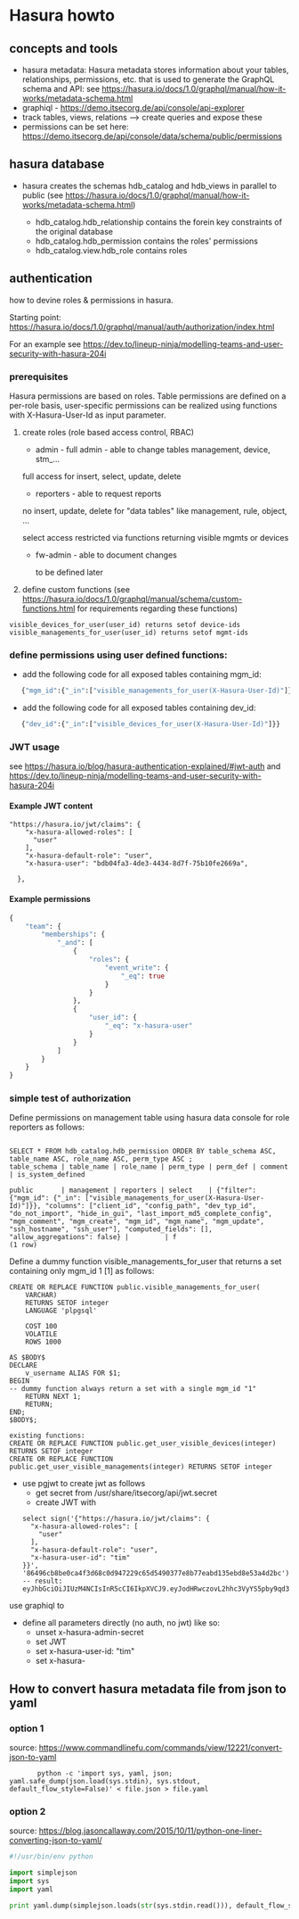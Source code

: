 # Hasura howto

## concepts and tools

- hasura metadata: Hasura metadata stores information about your tables, relationships, permissions, etc. that is used to generate the GraphQL schema and API: see <https://hasura.io/docs/1.0/graphql/manual/how-it-works/metadata-schema.html>
- graphiql - <https://demo.itsecorg.de/api/console/api-explorer>
- track tables, views, relations --> create queries and expose these
- permissions can be set here: <https://demo.itsecorg.de/api/console/data/schema/public/permissions>

## hasura database

- hasura creates the schemas hdb_catalog and hdb_views in parallel to public (see <https://hasura.io/docs/1.0/graphql/manual/how-it-works/metadata-schema.html>)

  - hdb_catalog.hdb_relationship contains the forein key constraints of the original database
  - hdb_catalog.hdb_permission contains the roles' permissions
  - hdb_catalog.view.hdb_role contains roles

## authentication
how to devine roles & permissions in hasura.

Starting point: https://hasura.io/docs/1.0/graphql/manual/auth/authorization/index.html

For an example see <https://dev.to/lineup-ninja/modelling-teams-and-user-security-with-hasura-204i>

### prerequisites
Hasura permissions are based on roles. Table permissions are defined on a per-role basis, user-specific permissions can be realized using functions with X-Hasura-User-Id as input parameter.


1) create roles (role based access control, RBAC)
     - admin - full admin - able to change tables management, device, stm_...
     
      full access for insert, select, update, delete
     - reporters - able to request reports
     
      no  insert, update, delete for "data tables" like management, rule, object, ...
      
      select access restricted via functions returning visible mgmts or devices
      
    - fw-admin - able to document changes
    
      to be defined later

2) define custom functions (see <https://hasura.io/docs/1.0/graphql/manual/schema/custom-functions.html> for requirements regarding these functions)
~~~console
visible_devices_for_user(user_id) returns setof device-ids
visible_managements_for_user(user_id) returns setof mgmt-ids
~~~
### define permissions using user defined functions:
- add the following code for all exposed tables containing mgm_id:
~~~graphql
   {"mgm_id":{"_in":["visible_managements_for_user(X-Hasura-User-Id)"]}}
~~~
- add the following code for all exposed tables containing dev_id:
~~~graphql
   {"dev_id":{"_in":["visible_devices_for_user(X-Hasura-User-Id)"]}}
~~~

### JWT usage
see <https://hasura.io/blog/hasura-authentication-explained/#jwt-auth> and <https://dev.to/lineup-ninja/modelling-teams-and-user-security-with-hasura-204i>

#### Example JWT content
~~~console
"https://hasura.io/jwt/claims": {
    "x-hasura-allowed-roles": [
      "user"
    ],
    "x-hasura-default-role": "user",
    "x-hasura-user": "bdb04fa3-4de3-4434-8d7f-75b10fe2669a",

  },
~~~

#### Example permissions
~~~graphql
{
    "team": {
        "memberships": {
            "_and": [
                {
                    "roles": {
                        "event_write": {
                            "_eq": true
                        }
                    }
                },
                {
                    "user_id": {
                        "_eq": "x-hasura-user"
                    }
                }
            ]
        }
    }
}
~~~

### simple test of authorization

Define permissions on management table using hasura data console for role reporters as follows:

~~~console

SELECT * FROM hdb_catalog.hdb_permission ORDER BY table_schema ASC, table_name ASC, role_name ASC, perm_type ASC ;
table_schema | table_name | role_name | perm_type | perm_def | comment | is_system_defined 

public       | management | reporters | select    | {"filter": {"mgm_id": {"_in": ["visible_managements_for_user(X-Hasura-User-Id)"]}}, "columns": ["client_id", "config_path", "dev_typ_id", "do_not_import", "hide_in_gui", "last_import_md5_complete_config", "mgm_comment", "mgm_create", "mgm_id", "mgm_name", "mgm_update", "ssh_hostname", "ssh_user"], "computed_fields": [], "allow_aggregations": false} |         | f
(1 row)
~~~

Define a dummy function visible_managements_for_user that returns a set containing only mgm_id 1 [1] as follows:
~~~plpgsql
CREATE OR REPLACE FUNCTION public.visible_managements_for_user(
	VARCHAR)
    RETURNS SETOF integer 
    LANGUAGE 'plpgsql'

    COST 100
    VOLATILE 
    ROWS 1000

AS $BODY$
DECLARE
	v_username ALIAS FOR $1;
BEGIN
-- dummy function always return a set with a single mgm_id "1"
    RETURN NEXT 1;
	RETURN;
END;
$BODY$;

existing functions:
CREATE OR REPLACE FUNCTION public.get_user_visible_devices(integer) RETURNS SETOF integer
CREATE OR REPLACE FUNCTION public.get_user_visible_managements(integer) RETURNS SETOF integer 
~~~
- use pgjwt to create jwt as follows
  - get secret from /usr/share/itsecorg/api/jwt.secret
  - create JWT with
  ~~~pgsql
  select sign('{"https://hasura.io/jwt/claims": {
    "x-hasura-allowed-roles": [
      "user"
    ],
    "x-hasura-default-role": "user",
    "x-hasura-user-id": "tim"
  }}', '86496cb8be0ca4f3d68c0d947229c65d5490377e8b77eabd135ebd8e53a4d2bc');
  -- result: eyJhbGciOiJIUzM4NCIsInR5cCI6IkpXVCJ9.eyJodHRwczovL2hhc3VyYS5pby9qd3QvY2xhaW1zIjogewogICAgIngtaGFzdXJhLWFsbG93ZWQtcm9sZXMiOiBbCiAgICAgICJ1c2VyIgogICAgXSwKICAgICJ4LWhhc3VyYS1kZWZhdWx0LXJvbGUiOiAidXNlciIsCiAgICAieC1oYXN1cmEtdXNlci1pZCI6ICJ0aW0iCiAgfX0.Nuu7_UL8JwJHs5lo5IXqLC3VnyShbu2L12tCHVnOP8OluZp7sh9eFLkCVoo0yvZf
  ~~~

use graphiql to
- define all parameters directly (no auth, no jwt) like so:
  - unset x-hasura-admin-secret
  - set JWT
  - set x-hasura-user-id: "tim"
  - set x-hasura-


## How to convert hasura metadata file from json to yaml

### option 1
source: <https://www.commandlinefu.com/commands/view/12221/convert-json-to-yaml>

~~~console
       python -c 'import sys, yaml, json; yaml.safe_dump(json.load(sys.stdin), sys.stdout, default_flow_style=False)' < file.json > file.yaml
~~~

### option 2
source: <https://blog.jasoncallaway.com/2015/10/11/python-one-liner-converting-json-to-yaml/>

```python
#!/usr/bin/env python

import simplejson
import sys
import yaml

print yaml.dump(simplejson.loads(str(sys.stdin.read())), default_flow_style=False)
```
